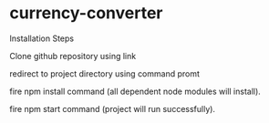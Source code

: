 # currency-converter

Installation Steps

Clone github repository using link 

redirect to project directory using command promt

fire npm install command (all dependent node modules will install).

fire npm start command (project will run successfully).

